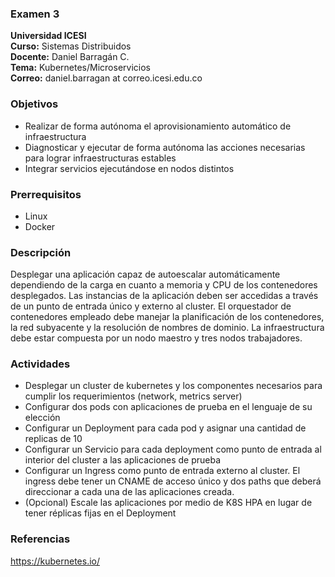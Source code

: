 ### Examen 3
**Universidad ICESI**  
**Curso:** Sistemas Distribuidos  
**Docente:** Daniel Barragán C.  
**Tema:** Kubernetes/Microservicios  
**Correo:** daniel.barragan at correo.icesi.edu.co

### Objetivos
* Realizar de forma autónoma el aprovisionamiento automático de infraestructura
* Diagnosticar y ejecutar de forma autónoma las acciones necesarias para lograr infraestructuras estables
* Integrar servicios ejecutándose en nodos distintos

### Prerrequisitos
* Linux
* Docker

### Descripción
Desplegar una aplicación capaz de autoescalar automáticamente dependiendo de la carga en cuanto a memoria y CPU de los contenedores desplegados. Las instancias de la aplicación deben ser accedidas a través de un punto de entrada único y externo al cluster. El orquestador de contenedores empleado debe manejar la planificación de los contenedores, la red subyacente y la resolución de nombres de dominio. La infraestructura debe estar compuesta por un nodo maestro y tres nodos trabajadores.

### Actividades
* Desplegar un cluster de kubernetes y los componentes necesarios para cumplir los requerimientos (network,
metrics server)
* Configurar dos pods con aplicaciones de prueba en el lenguaje de su elección
* Configurar un Deployment para cada pod y asignar una cantidad de replicas de 10
* Configurar un Servicio para cada deployment como punto de entrada al interior del cluster a las aplicaciones de prueba
* Configurar un Ingress como punto de entrada externo al cluster. El ingress debe tener un CNAME de acceso único y dos paths que deberá direccionar a cada una de las aplicaciones creada.
* (Opcional) Escale las aplicaciones por medio de K8S HPA en lugar de tener réplicas fijas en el Deployment 

### Referencias
https://kubernetes.io/
